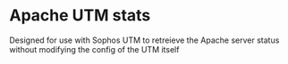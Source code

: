 # Apache UTM stats

Designed for use with Sophos UTM to retreieve the Apache server status without modifying the config of the UTM itself
